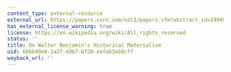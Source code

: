 ```yaml
---
content_type: external-resource
external_url: https://papers.ssrn.com/sol3/papers.cfm?abstract_id=1994998
has_external_license_warning: true
license: https://en.wikipedia.org/wiki/All_rights_reserved
status: ''
title: On Walter Benjamin's Historical Materialism
uid: 666b49e8-1a2f-4db7-bf20-eafab3a60cff
wayback_url: ''
---
```

